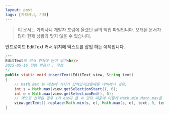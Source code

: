 ```yaml
---
layout: post
tags: [가리사니, 기타]
---
```


> 이 문서는 가리사니 개발자 포럼에 올렸던 글의 백업 파일입니다.
오래된 문서가 많아 현재 상황과 맞지 않을 수 있습니다.


안드로이드 EditText 커서 위치에 텍스트를 삽입 하는 예제입니다.

``` java
/**
EditText의 커서 위치에 단어 넣기<br/>
2015-05-16 전명 박용서 : 작성
*/
public static void insertText(EditText view, String text)
{
	// Math.max 는 에초에 커서가 잡혀있지않을때를 대비해서 넣음.
	int s = Math.max(view.getSelectionStart(), 0);
	int e = Math.max(view.getSelectionEnd(), 0);
	// 역으로 선택된 경우 s가 e보다 클 수 있다 때문에 이렇게 Math.min Math.max를 쓴다.
	view.getText().replace(Math.min(s, e), Math.max(s, e), text, 0, text.length());
}
```